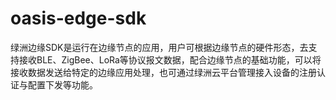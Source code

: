 # oasis-edge-sdk

绿洲边缘SDK是运行在边缘节点的应用，用户可根据边缘节点的硬件形态，去支持接收BLE、ZigBee、LoRa等协议报文数据，配合边缘节点的基础功能，可以将接收数据发送给特定的边缘应用处理，也可通过绿洲云平台管理接入设备的注册认证与配置下发等功能。
